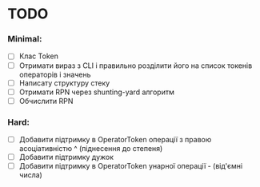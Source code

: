 # TODO
### Minimal:
- [ ] Клас Token
- [ ] Отримати вираз з CLI і правильно розділити його на список токенів операторів і значень
- [ ] Написату структуру стеку
- [ ] Отримати RPN через shunting-yard алгоритм
- [ ] Обчислити RPN
### Hard: 
- [ ] Добавити підтримку в OperatorToken операції з правою асоціативністю ^ (піднесення до степеня)
- [ ] Добавити підтримку дужок
- [ ] Добавити підтримку в OperatorToken унарної операції - (від'ємні числа)
